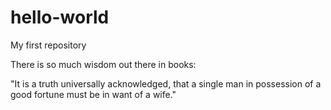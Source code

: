 # hello-world
 My first repository

There is so much wisdom out there in books:

"It is a truth universally acknowledged, that a single man in possession of a good fortune must be in want of a wife."
